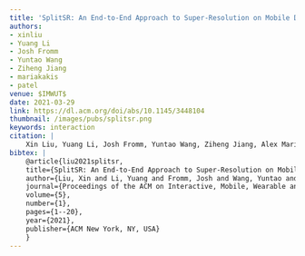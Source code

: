 ```yaml
---
title: 'SplitSR: An End-to-End Approach to Super-Resolution on Mobile Devices'
authors: 
- xinliu
- Yuang Li
- Josh Fromm
- Yuntao Wang
- Ziheng Jiang
- mariakakis
- patel
venue: $IMWUT$
date: 2021-03-29
link: https://dl.acm.org/doi/abs/10.1145/3448104
thumbnail: /images/pubs/splitsr.png
keywords: interaction
citation: |
    Xin Liu, Yuang Li, Josh Fromm, Yuntao Wang, Ziheng Jiang, Alex Mariakakis, and Shwetak Patel. "SplitSR: An End-to-End Approach to Super-Resolution on Mobile Devices." Proceedings of the ACM on Interactive, Mobile, Wearable and Ubiquitous Technologies 5, no. 1 (2021): 1-20.
bibtex: |
    @article{liu2021splitsr,
    title={SplitSR: An End-to-End Approach to Super-Resolution on Mobile Devices},
    author={Liu, Xin and Li, Yuang and Fromm, Josh and Wang, Yuntao and Jiang, Ziheng and Mariakakis, Alex and Patel, Shwetak},
    journal={Proceedings of the ACM on Interactive, Mobile, Wearable and Ubiquitous Technologies},
    volume={5},
    number={1},
    pages={1--20},
    year={2021},
    publisher={ACM New York, NY, USA}
    }
---
```

